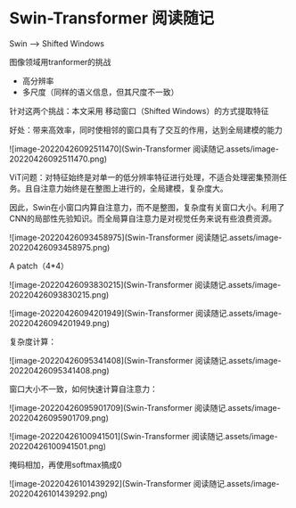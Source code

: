 # Swin-Transformer 阅读随记

Swin --> Shifted Windows

图像领域用tranformer的挑战

- 高分辨率
- 多尺度（同样的语义信息，但其尺度不一致）

针对这两个挑战：本文采用 移动窗口（Shifted Windows）的方式提取特征

好处：带来高效率，同时使相邻的窗口具有了交互的作用，达到全局建模的能力

![image-20220426092511470](Swin-Transformer 阅读随记.assets/image-20220426092511470.png)

ViT问题：对特征始终是对单一的低分辨率特征进行处理，不适合处理密集预测任务。且自注意力始终是在整图上进行的，全局建模，复杂度大。

因此，Swin在小窗口内算自注意力，而不是整图，复杂度有关窗口大小。利用了CNN的局部性先验知识。而全局算自注意力是对视觉任务来说有些浪费资源。

![image-20220426093458975](Swin-Transformer 阅读随记.assets/image-20220426093458975.png)

A patch（4*4）

![image-20220426093830215](Swin-Transformer 阅读随记.assets/image-20220426093830215.png)

![image-20220426094201949](Swin-Transformer 阅读随记.assets/image-20220426094201949.png)

复杂度计算：

![image-20220426095341408](Swin-Transformer 阅读随记.assets/image-20220426095341408.png)

窗口大小不一致，如何快速计算自注意力：

![image-20220426095901709](Swin-Transformer 阅读随记.assets/image-20220426095901709.png)

![image-20220426100941501](Swin-Transformer 阅读随记.assets/image-20220426100941501.png)

掩码相加，再使用softmax搞成0

![image-20220426101439292](Swin-Transformer 阅读随记.assets/image-20220426101439292.png)
